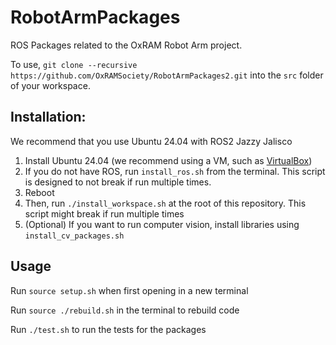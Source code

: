 # RobotArmPackages
ROS Packages related to the OxRAM Robot Arm project.

To use, `git clone --recursive https://github.com/OxRAMSociety/RobotArmPackages2.git` into the `src` folder of your workspace.

## Installation:
We recommend that you use Ubuntu 24.04 with ROS2 Jazzy Jalisco

1. Install Ubuntu 24.04 (we recommend using a VM, such as [VirtualBox](https://www.virtualbox.org/))
2. If you do not have ROS, run `install_ros.sh` from the terminal. This script is designed to not break if run multiple times.
3. Reboot
4. Then, run `./install_workspace.sh` at the root of this repository. This script might break if run multiple times
5. (Optional) If you want to run computer vision, install libraries using `install_cv_packages.sh`

## Usage
Run `source setup.sh` when first opening in a new terminal

Run `source ./rebuild.sh` in the terminal to rebuild code

Run `./test.sh` to run the tests for the packages

<!-- ## Running the code: -->
<!-- In separate terminals -->
<!-- 1. Start the main scripts -->
<!--   ```bash -->
<!--   roslaunch rbx1_scripts rbx1_init.launch -->
<!--   ``` -->
<!---->
<!-- 2. Start the camera (select the appropriate video device and put it instead of -->
<!--    video0) -->
<!--   ```bash -->
<!--   roslaunch rbx1_computer_vision camera_init.launch video_dev:=/dev/video0 -->
<!--   ``` -->
<!---->
<!-- 3. Start YOLO -->
<!--   ```bash -->
<!--   roslaunch yolov5_ros yolov5.launch input_image_topic:=/camera/color/image_rect_color device:=cpu -->
<!--   ``` -->
<!---->
